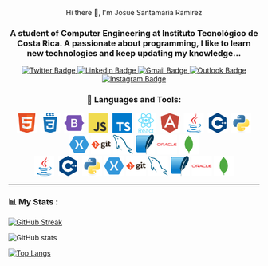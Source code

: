 <div id="header" align="center">
    <hi align="center">Hi there 👋, I'm Josue Santamaria Ramirez</h1>    
    <h3 align="center">A student of Computer Engineering at Instituto Tecnológico de Costa Rica. A passionate about programming, 
                    I like to learn new technologies and keep updating my knowledge...</h3>
</div>

<div id="badges" align="center">
    <a href="https://twitter.com/SantaMix728" target="_blank">
        <img src="https://upload.wikimedia.org/wikipedia/commons/thumb/4/4f/Twitter-logo.svg/292px-Twitter-logo.svg.png"width="40" height="40"
            alt="Twitter Badge" />
    </a>
    <a href="https://www.linkedin.com/in/josu%C3%A9-santamar%C3%ADa-ram%C3%ADrez-6b8a49173/" target="_blank">
        <img src="https://www.pngmart.com/files/21/Linkedin-In-Logo-PNG-Isolated-Photos.png"width="40" height="40"
            alt="Linkedin Badge" />
    </a>
    <a href="jsantamariar.ce@gmail.com" target="_blank">
        <img src="https://cdn-icons-png.flaticon.com/512/5968/5968534.png" width="40" height="40"
            alt="Gmail Badge" />
    </a>
    </a>
    <a href="gabosr16@estudiantec.cr" target="_blank">
        <img src="https://img.icons8.com/color/12x/microsoft-outlook-2019--v2.png"width="40" height="40"
            alt="Outlook Badge" />
    </a>
    <a href="https://www.instagram.com/santamix728/" target="_blank">
        <img src="https://cdn.icon-icons.com/icons2/1826/PNG/512/4202090instagramlogosocialsocialmedia-115598_115703.png"width="40" height="40"
            alt="Instagram Badge" />
    </a>


</div>

<div align="Center">
    <h3>🔨 Languages and Tools:</h3>
    <div>
        <img src="https://github.com/devicons/devicon/blob/master/icons/html5/html5-original.svg" title="HTML5" alt="HTML" width="40" height="40"/>&nbsp;
        <img src="https://github.com/devicons/devicon/blob/master/icons/css3/css3-plain-wordmark.svg"  title="CSS3" alt="CSS" width="40" height="40"/>&nbsp;
        <img src="https://github.com/devicons/devicon/blob/master/icons/bootstrap/bootstrap-plain.svg" title="Bootstrap" alt="Bootstrap" width="40" height="40"/>&nbsp;
        <img src="https://github.com/devicons/devicon/blob/master/icons/javascript/javascript-original.svg" title="JavaScript" alt="JavaScript" width="40" height="40"/>&nbsp;
        <img src="https://github.com/devicons/devicon/blob/master/icons/typescript/typescript-plain.svg" title="TypeScript" alt="TypeScript" width="40" height="40"/>&nbsp;
        <img src="https://github.com/devicons/devicon/blob/master/icons/react/react-original-wordmark.svg" title="React" alt="React" width="40" height="40"/>&nbsp;
        <img src="https://github.com/devicons/devicon/blob/master/icons/angularjs/angularjs-plain.svg" title="React" alt="React" width="40" height="40"/>&nbsp;
        <img src="https://github.com/devicons/devicon/blob/master/icons/java/java-original.svg" title="Java" alt="Java" width="40" height="40"/>&nbsp;
        <img src="https://github.com/devicons/devicon/blob/master/icons/cplusplus/cplusplus-plain.svg" title="C++" alt="C++" width="40" height="40"/>&nbsp;
        <img src="https://github.com/devicons/devicon/blob/master/icons/python/python-original.svg" title="Git" **alt="Git" width="40" height="40"/>
        <img src="https://github.com/devicons/devicon/blob/master/icons/xamarin/xamarin-original.svg" title="Xamarin" **alt="Xamarin" width="40" height="40"/>
        <img src="https://github.com/devicons/devicon/blob/master/icons/git/git-original-wordmark.svg" title="Git" **alt="Git" width="40" height="40"/>
        <img src="https://github.com/devicons/devicon/blob/master/icons/mysql/mysql-plain.svg" title="MySql" **alt="MySql" width="40" height="40"/>
        <img src="https://github.com/devicons/devicon/blob/master/icons/sqlite/sqlite-original.svg" title="Sqlite" **alt="Sqlite" width="40" height="40"/>
        <img src="https://github.com/devicons/devicon/blob/master/icons/oracle/oracle-original.svg" title="Oracle" **alt="Oracle" width="40" height="40"/>
        <img src="https://github.com/devicons/devicon/blob/master/icons/mongodb/mongodb-plain.svg" title="Mongodb" **alt="Mongodb" width="40" height="40"/>
      </div>
      <div>
        <img src="https://github.com/devicons/devicon/blob/master/icons/java/java-original.svg" title="Java" alt="Java" width="40" height="40"/>&nbsp;
        <img src="https://github.com/devicons/devicon/blob/master/icons/cplusplus/cplusplus-plain.svg" title="C++" alt="C++" width="40" height="40"/>&nbsp;
        <img src="https://github.com/devicons/devicon/blob/master/icons/python/python-original.svg" title="Git" **alt="Git" width="40" height="40"/>
        <img src="https://github.com/devicons/devicon/blob/master/icons/xamarin/xamarin-original.svg" title="Xamarin" **alt="Xamarin" width="40" height="40"/>
        <img src="https://github.com/devicons/devicon/blob/master/icons/git/git-original-wordmark.svg" title="Git" **alt="Git" width="40" height="40"/>
        <img src="https://github.com/devicons/devicon/blob/master/icons/mysql/mysql-plain.svg" title="MySql" **alt="MySql" width="40" height="40"/>
        <img src="https://github.com/devicons/devicon/blob/master/icons/sqlite/sqlite-original.svg" title="Sqlite" **alt="Sqlite" width="40" height="40"/>
        <img src="https://github.com/devicons/devicon/blob/master/icons/oracle/oracle-original.svg" title="Oracle" **alt="Oracle" width="40" height="40"/>
        <img src="https://github.com/devicons/devicon/blob/master/icons/mongodb/mongodb-plain.svg" title="Mongodb" **alt="Mongodb" width="40" height="40"/>
      </div>
</div>

---

### 📊 My Stats :

[![GitHub Streak](http://github-readme-streak-stats.herokuapp.com?user=YouDevs&theme=onedark)](https://git.io/streak-stats)

![GitHub stats](https://github-readme-stats.vercel.app/api?username=YouDevs&show_icons=true&theme=radical)

[![Top Langs](https://github-readme-stats.vercel.app/api/top-langs/?username=YouDevs&theme=tokyonight)](https://github.com/anuraghazra/github-readme-stats)